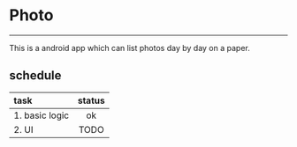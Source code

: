 # Photo
---
This is a android app which can list photos day by day on a paper.

## schedule
 
| task | status |
| :--- | :---: |
| 1. basic logic | ok |
| 2. UI | TODO |

